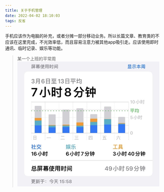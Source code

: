 ```yaml
---
title: 关于手机管理
date: 2022-04-02 18:10:03
tags: 反省
---
```

手机应该作为电脑的补充，或者分摊一部分移动业务。所以长篇文章、教育类的不应该在这里完成，不光效率低，而且容易注意力被其他app吸引走。应该使用即时通讯、临时记录、娱乐等功能。

> 某一个上班的平常周
> ![用时统计](usageofphone-2022-04-02/phone.jpg)

